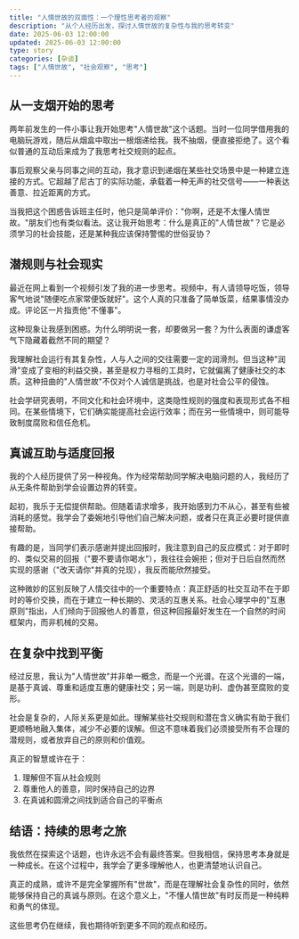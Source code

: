 ```yaml
---
title: "人情世故的双面性：一个理性思考者的观察"
description: "从个人经历出发，探讨人情世故的复杂性与我的思考转变"
date: 2025-06-03 12:00:00
updated: 2025-06-03 12:00:00
type: story
categories: [杂谈]
tags: ["人情世故", "社会观察", "思考"]
---
```


## 从一支烟开始的思考

两年前发生的一件小事让我开始思考"人情世故"这个话题。当时一位同学借用我的电脑玩游戏，随后从烟盒中取出一根烟递给我。我不抽烟，便直接拒绝了。这个看似普通的互动后来成为了我思考社交规则的起点。

事后观察父亲与同事之间的互动，我才意识到递烟在某些社交场景中是一种建立连接的方式。它超越了尼古丁的实际功能，承载着一种无声的社交信号——一种表达善意、拉近距离的方式。

当我把这个困惑告诉班主任时，他只是简单评价："你啊，还是不太懂人情世故。"朋友们也有类似看法。这让我开始思考：什么是真正的"人情世故"？它是必须学习的社会技能，还是某种我应该保持警惕的世俗妥协？

## 潜规则与社会现实

最近在网上看到一个视频引发了我的进一步思考。视频中，有人请领导吃饭，领导客气地说"随便吃点家常便饭就好"。这个人真的只准备了简单饭菜，结果事情没办成。评论区一片指责他"不懂事"。

这种现象让我感到困惑。为什么明明说一套，却要做另一套？为什么表面的谦虚客气下隐藏着截然不同的期望？

我理解社会运行有其复杂性，人与人之间的交往需要一定的润滑剂。但当这种"润滑"变成了变相的利益交换，甚至是权力寻租的工具时，它就偏离了健康社交的本质。这种扭曲的"人情世故"不仅对个人诚信是挑战，也是对社会公平的侵蚀。

社会学研究表明，不同文化和社会环境中，这类隐性规则的强度和表现形式各不相同。在某些情境下，它们确实能提高社会运行效率；而在另一些情境中，则可能导致制度腐败和信任危机。

## 真诚互助与适度回报

我的个人经历提供了另一种视角。作为经常帮助同学解决电脑问题的人，我经历了从无条件帮助到学会设置边界的转变。

起初，我乐于无偿提供帮助。但随着请求增多，我开始感到力不从心，甚至有些被消耗的感觉。我学会了委婉地引导他们自己解决问题，或者只在真正必要时提供直接帮助。

有趣的是，当同学们表示感谢并提出回报时，我注意到自己的反应模式：对于即时的、类似交易的回报（"要不要请你喝水"），我往往会婉拒；但对于日后自然而然实现的感谢（"改天请你"并真的兑现），我反而能欣然接受。

这种微妙的区别反映了人情交往中的一个重要特点：真正舒适的社交互动不在于即时的等价交换，而在于建立一种长期的、灵活的互惠关系。社会心理学中的"互惠原则"指出，人们倾向于回报他人的善意，但这种回报最好发生在一个自然的时间框架内，而非机械的交易。

## 在复杂中找到平衡

经过反思，我认为"人情世故"并非单一概念，而是一个光谱。在这个光谱的一端，是基于真诚、尊重和适度互惠的健康社交；另一端，则是功利、虚伪甚至腐败的变形。

社会是复杂的，人际关系更是如此。理解某些社交规则和潜在含义确实有助于我们更顺畅地融入集体，减少不必要的误解。但这不意味着我们必须接受所有不合理的潜规则，或者放弃自己的原则和价值观。

真正的智慧或许在于：
1. 理解但不盲从社会规则
2. 尊重他人的善意，同时保持自己的边界
3. 在真诚和圆滑之间找到适合自己的平衡点

## 结语：持续的思考之旅

我依然在探索这个话题，也许永远不会有最终答案。但我相信，保持思考本身就是一种成长。在这个过程中，我学会了更多理解他人，也更清楚地认识自己。

真正的成熟，或许不是完全掌握所有"世故"，而是在理解社会复杂性的同时，依然能够保持自己的真诚与原则。在这个意义上，"不懂人情世故"有时反而是一种纯粹和勇气的体现。

这些思考仍在继续，我也期待听到更多不同的观点和经历。